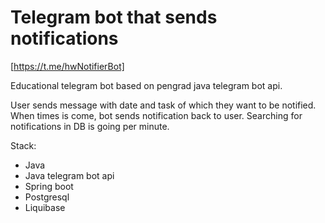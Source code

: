 # Telegram bot that sends notifications
[https://t.me/hwNotifierBot]

Educational telegram bot based on pengrad java telegram bot api.

User sends message with date and task of which they want to be notified. When times is come, bot sends notification back to user. Searching for notifications in DB is going per minute.

Stack:
- Java
- Java telegram bot api
- Spring boot
- Postgresql
- Liquibase

